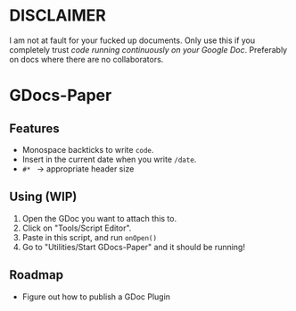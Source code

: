 # DISCLAIMER
I am not at fault for your fucked up documents. Only use this if you completely trust *code running continuously on your Google Doc*. Preferably on docs where there are no collaborators.

# GDocs-Paper

## Features
* Monospace backticks to write `code`.
* Insert in the current date when you write `/date`.
* `#* ` -> appropriate header size

## Using (WIP)

1. Open the GDoc you want to attach this to.
2. Click on "Tools/Script Editor".
3. Paste in this script, and run `onOpen()`
4. Go to "Utilities/Start GDocs-Paper" and it should be running!

## Roadmap
* Figure out how to publish a GDoc Plugin

